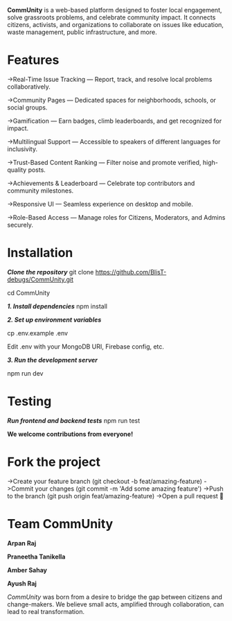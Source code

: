 **CommUnity** is a web-based platform designed to foster local engagement, solve grassroots problems, and celebrate community impact. It connects citizens, activists, and organizations to collaborate on issues like education, waste management, public infrastructure, and more.

# Features
->Real-Time Issue Tracking — Report, track, and resolve local problems collaboratively.

->Community Pages — Dedicated spaces for neighborhoods, schools, or social groups.

->Gamification — Earn badges, climb leaderboards, and get recognized for impact.

->Multilingual Support — Accessible to speakers of different languages for inclusivity.

->Trust-Based Content Ranking — Filter noise and promote verified, high-quality posts.

->Achievements & Leaderboard — Celebrate top contributors and community milestones.

->Responsive UI — Seamless experience on desktop and mobile.

->Role-Based Access — Manage roles for Citizens, Moderators, and Admins securely.

 # Installation
***Clone the repository***
git clone https://github.com/BlisT-debugs/CommUnity.git

cd CommUnity

***1. Install dependencies***
npm install

***2. Set up environment variables***

cp .env.example .env

Edit .env with your MongoDB URI, Firebase config, etc.

***3. Run the development server***

npm run dev

# Testing
***Run frontend and backend tests***
npm run test

**We welcome contributions from everyone!**
# Fork the project

->Create your feature branch (git checkout -b feat/amazing-feature)
->Commit your changes (git commit -m 'Add some amazing feature')
->Push to the branch (git push origin feat/amazing-feature)
->Open a pull request 🎉

# Team CommUnity

**Arpan Raj**

**Praneetha Tanikella**

**Amber Sahay**

**Ayush Raj**

*CommUnity* was born from a desire to bridge the gap between citizens and change-makers. We believe small acts, amplified through collaboration, can lead to real transformation.
